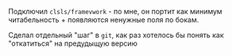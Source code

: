Подключил `clsls/framevwork` - по мне, он портит как минимум читабельность + появляются ненужные поля по бокам. 

Сделал отдельный "шаг" в `git`, как раз хотелось бы понять как "откатиться" на предудыщую версию
